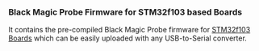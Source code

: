 ### Black Magic Probe Firmware for STM32f103 based Boards
It contains the pre-compiled Black Magic Probe firmware for [STM32f103 Boards](https://wiki.stm32duino.com/index.php?title=Blue_Pill) which can be easily uploaded with any USB-to-Serial converter.
